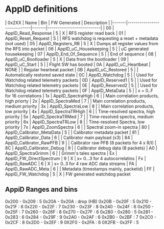# AppID definitions


| 0x2XX | Name                        |  Bin  | FW Generated | Description               |
|-------|-----------------------------|-------|---------------------------|
|    00 | AppID_Read_Response         | 5     |       X      | RFS register read back
|    01 | AppID_Reset_Request         | 5     |              | RFS watchdog is requesting a reset + metadata (not used)
|    05 | AppID_Registers_RB          | 5     |       X      | Dumps all register values from the RFS into packet
|    06 | AppID_uC_Housekeeping       | 5     |              | uC generated housekeeping
|    07 | AppID_End_Of_Sequence       | 5     |              | End of sequence
|    08 | AppID_uC_Bootloader         | 5     |       X      | Data from the bootloader
|    09 | AppID_uC_Start              | 5     |              | Flight SW has booted
|    0A | AppID_uC_Heartbeat          | NONE  |              | Regular hearbeat packet
|    0B | AppID_uC_Restored           | 5     |              | Automatically restored saved state
|    0C | AppID_Watchdog              | 5     |              | Used for Watchdog related telemetry packets
|    0D | AppID_Reserved1             | 5     |              | Used for Watchdog related telemetry packets
|    0E | AppID_Reserved2             | 5     |              | Used for Watchdog related telemetry packets
|    0F | AppID_MetaData              | 5     |              | x = 0..F for 16 correlations
|    1x | AppID_SpectraHigh           | 6     |              | Main correlation products, high priorty
|    2x | AppID_SpectraMed            | 7     |              | Main correlation products, medium priority
|    3x | AppID_SpectraLow            | 8     |              | Main correlation products, low priority
|    4x | AppID_SpectraTRHigh         | 6     |              | Time-resolved spectra, high priority
|    5x | AppID_SpectraTRMed          | 7     |              | Time-resolved spectra, medium priority
|    6x | AppID_SpectraTRLow          | 8     |              | Time-resolved Spectra, low priority
|    7x | AppID_ZoomSpectra           | 6     |              | Spectral zoom-in spectra
|    80 | AppID_Calibrator_MetaData   | 5     |              | Calibrator metadata packet
|    81 | AppID_Calibrator_Data       | 6     |              | Calibrator main payload (x3)
|    84 | AppID_Calibrator_RawPFB     | 9     |              | Calibrator raw PFB (8 packets for 4 x R/I)
|    8C | AppID_Calibrator_Debug      | 9     |              | Calibrator debug data (8 packets)
|    A0 | AppID_SpectraGrimm          | 6     |              | Grimm's tales spectra
|    Ex | AppID_FW_DirectSpectrum     | 9     |       X      | x= 0...3 for 4 autocorrelatins
|    Fx | AppID_RawADC                | 6     |       X      | x= 0..3 for 4 raw ADC data streams
|    FA | AppID_RawADC_Meta           | 6     |              | Metadata (timestamps mainly, packetid)
|    FF | AppID_FW_Watchdog           | 5     |       X      | FW generated watchdog packet

## AppiD Ranges and bins

0x200 - 0x209 : 5
0x20A - 0x20A : drop (HB)
0x20B - 0x20F : 5 
0x210 - 0x21F : 6
0x220 - 0x22F : 7
0x230 - 0x23F : 8
0x240 - 0x24F : 6
0x250 - 0x25F : 7
0x260 - 0x26F : 8
0x270 - 0x27F : 6
0x280 - 0x280 : 5
0x281 - 0x283 : 6
0x284 - 0x29F : 9
0x2A0 - 0x2AF : 6
0x2B0 - 0x2BF : 7
0x2C0 - 0x2CF : 8
0x2D0 - 0x2EF : 9
0X2F0 - 0x2FA : 6
0X2FB - 0x2FF : 5











